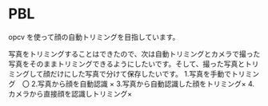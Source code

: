 # PBL
opcv を使って顔の自動トリミングを目指しています。

写真をトリミングすることはできたので、次は自動トリミングとカメラで撮った写真をそのままトリミングできるようにしたいです。そして、撮った写真とトリミングして顔だけにした写真で分けて保存したいです。
1.写真を手動でトリミング　〇
2.写真から顔を自動認識 ×
3.写真から自動認識した顔をトリミング×
4.カメラから直接顔を認識しトリミング×
